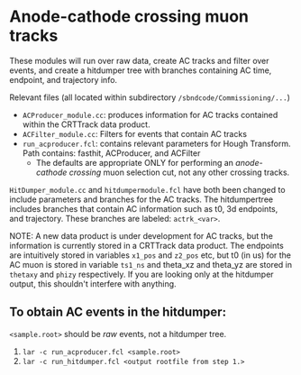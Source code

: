 # Anode-cathode crossing muon tracks 

These modules will run over raw data, create AC tracks and filter over events, and create a hitdumper tree with branches containing AC time, endpoint, and trajectory info. 

Relevant files (all located within subdirectory `/sbndcode/Commissioning/...`)

- `ACProducer_module.cc`: produces information for AC tracks contained within the CRTTrack data product.
- `ACFilter_module.cc`: Filters for events that contain AC tracks 
- `run_acproducer.fcl`: contains relevant parameters for Hough Transform. Path contains: fasthit, ACProducer, and ACFilter 
    - The defaults are appropriate ONLY for performing an *anode-cathode crossing* muon selection cut, not any other crossing tracks. 

`HitDumper_module.cc` and `hitdumpermodule.fcl` have both been changed to include parameters and branches for the AC tracks. The hitdumpertree includes branches that contain AC information such as t0, 3d endpoints, and trajectory. These branches are labeled: `actrk_<var>`. 

NOTE: A new data product is under development for AC tracks, but the information is currently stored in a CRTTrack data product. The endpoints are intuitively stored in variables `x1_pos` and `z2_pos` etc, but t0 (in us) for the AC muon is stored in variable `ts1_ns` and theta_xz and theta_yz are stored in `thetaxy` and `phizy` respectively. If you are looking only at the hitdumper output, this shouldn't interfere with anything.

## To obtain AC events in the hitdumper: 

`<sample.root>` should be *raw* events, not a hitdumper tree. 

1. `lar -c run_acproducer.fcl <sample.root>` 
2. `lar -c run_hitdumper.fcl <output rootfile from step 1.>`